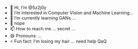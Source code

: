 - 👋 Hi, I’m @5z2j0y
- 👀 I’m interested in Computer Vision and Machine Learning...
- 🌱 I’m currently learning GANs ...
- 💞️ nope
- 📫 How to reach me ... secret ...
- 😄 Pronouns: ...
- ⚡ Fun fact: I'm losing my hair ... need help QaQ

<!---
5z2j0y/5z2j0y is a ✨ special ✨ repository because its `README.md` (this file) appears on your GitHub profile.
You can click the Preview link to take a look at your changes.
--->
